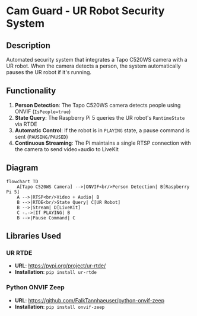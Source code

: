 # Cam Guard - UR Robot Security System

## Description

Automated security system that integrates a Tapo C520WS camera with a UR robot. When the camera detects a person, the
system automatically pauses the UR robot if it's running.

## Functionality

1. **Person Detection**: The Tapo C520WS camera detects people using ONVIF (`IsPeople=true`)
2. **State Query**: The Raspberry Pi 5 queries the UR robot's `RuntimeState` via RTDE
3. **Automatic Control**: If the robot is in `PLAYING` state, a pause command is sent (`PAUSING/PAUSED`)
4. **Continuous Streaming**: The Pi maintains a single RTSP connection with the camera to send video+audio to LiveKit

## Diagram

```mermaid
flowchart TD
    A[Tapo C520WS Camera] -->|ONVIF<br/>Person Detection| B[Raspberry Pi 5]
    A -->|RTSP<br/>Video + Audio| B
    B -->|RTDE<br/>State Query| C[UR Robot]
    B -->|Stream| D[LiveKit]
    C -.->|If PLAYING| B
    B -->|Pause Command| C
```

## Libraries Used

### UR RTDE

- **URL**: https://pypi.org/project/ur-rtde/
- **Installation**: `pip install ur-rtde`

### Python ONVIF Zeep

- **URL**: https://github.com/FalkTannhaeuser/python-onvif-zeep
- **Installation**: `pip install onvif-zeep`

